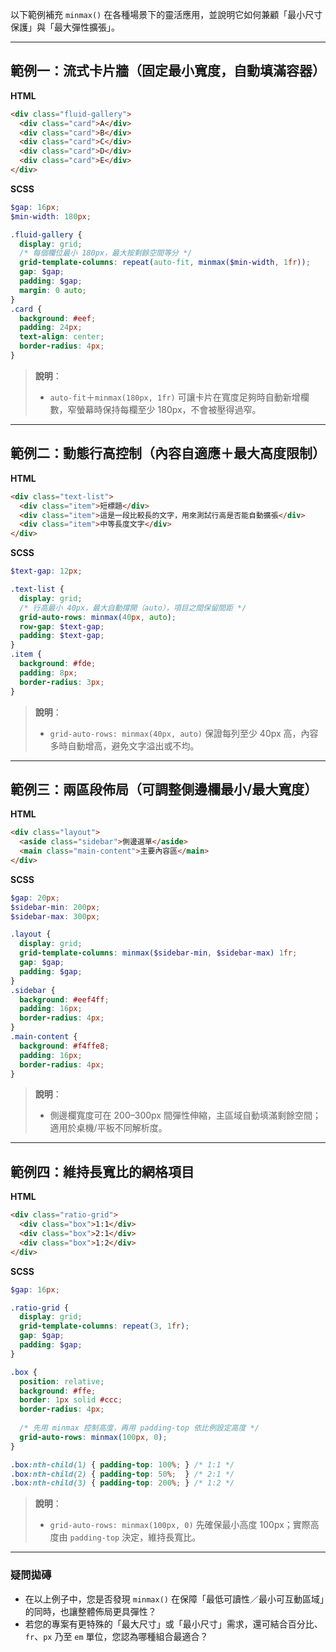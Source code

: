 以下範例補充 `minmax()` 在各種場景下的靈活應用，並說明它如何兼顧「最小尺寸保護」與「最大彈性擴張」。

---

## 範例一：流式卡片牆（固定最小寬度，自動填滿容器）

**HTML**

```html
<div class="fluid-gallery">
  <div class="card">A</div>
  <div class="card">B</div>
  <div class="card">C</div>
  <div class="card">D</div>
  <div class="card">E</div>
</div>
```

**SCSS**

```scss
$gap: 16px;
$min-width: 180px;

.fluid-gallery {
  display: grid;
  /* 每個欄位最小 180px，最大按剩餘空間等分 */
  grid-template-columns: repeat(auto-fit, minmax($min-width, 1fr));
  gap: $gap;
  padding: $gap;
  margin: 0 auto;
}
.card {
  background: #eef;
  padding: 24px;
  text-align: center;
  border-radius: 4px;
}
```

> **說明**：
>
> * `auto-fit`＋`minmax(180px, 1fr)` 可讓卡片在寬度足夠時自動新增欄數，窄螢幕時保持每欄至少 180px，不會被壓得過窄。

---

## 範例二：動態行高控制（內容自適應＋最大高度限制）

**HTML**

```html
<div class="text-list">
  <div class="item">短標題</div>
  <div class="item">這是一段比較長的文字，用來測試行高是否能自動擴張</div>
  <div class="item">中等長度文字</div>
</div>
```

**SCSS**

```scss
$text-gap: 12px;

.text-list {
  display: grid;
  /* 行高最小 40px，最大自動撐開（auto），項目之間保留間距 */
  grid-auto-rows: minmax(40px, auto);
  row-gap: $text-gap;
  padding: $text-gap;
}
.item {
  background: #fde;
  padding: 8px;
  border-radius: 3px;
}
```

> **說明**：
>
> * `grid-auto-rows: minmax(40px, auto)` 保證每列至少 40px 高，內容多時自動增高，避免文字溢出或不均。

---

## 範例三：兩區段佈局（可調整側邊欄最小/最大寬度）

**HTML**

```html
<div class="layout">
  <aside class="sidebar">側邊選單</aside>
  <main class="main-content">主要內容區</main>
</div>
```

**SCSS**

```scss
$gap: 20px;
$sidebar-min: 200px;
$sidebar-max: 300px;

.layout {
  display: grid;
  grid-template-columns: minmax($sidebar-min, $sidebar-max) 1fr;
  gap: $gap;
  padding: $gap;
}
.sidebar {
  background: #eef4ff;
  padding: 16px;
  border-radius: 4px;
}
.main-content {
  background: #f4ffe8;
  padding: 16px;
  border-radius: 4px;
}
```

> **說明**：
>
> * 側邊欄寬度可在 200–300px 間彈性伸縮，主區域自動填滿剩餘空間；適用於桌機/平板不同解析度。

---

## 範例四：維持長寬比的網格項目

**HTML**

```html
<div class="ratio-grid">
  <div class="box">1:1</div>
  <div class="box">2:1</div>
  <div class="box">1:2</div>
</div>
```

**SCSS**

```scss
$gap: 16px;

.ratio-grid {
  display: grid;
  grid-template-columns: repeat(3, 1fr);
  gap: $gap;
  padding: $gap;
}

.box {
  position: relative;
  background: #ffe;
  border: 1px solid #ccc;
  border-radius: 4px;
  
  /* 先用 minmax 控制高度，再用 padding-top 依比例設定高度 */
  grid-auto-rows: minmax(100px, 0);
}

.box:nth-child(1) { padding-top: 100%; } /* 1:1 */
.box:nth-child(2) { padding-top: 50%;  } /* 2:1 */
.box:nth-child(3) { padding-top: 200%; } /* 1:2 */
```

> **說明**：
>
> * `grid-auto-rows: minmax(100px, 0)` 先確保最小高度 100px；實際高度由 `padding-top` 決定，維持長寬比。

---

### 疑問拋磚

* 在以上例子中，您是否發現 `minmax()` 在保障「最低可讀性／最小可互動區域」的同時，也讓整體佈局更具彈性？
* 若您的專案有更特殊的「最大尺寸」或「最小尺寸」需求，還可結合百分比、`fr`、`px` 乃至 `em` 單位，您認為哪種組合最適合？
